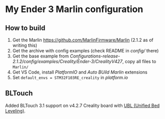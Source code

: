 # My Ender 3 Marlin configuration

## How to build

1. Get the Marlin https://github.com/MarlinFirmware/Marlin (2.1.2 as of writing this)
2. Get the archive with config examples (check README in _config/_ there)
3. Get the base example from _Configurations-release-2.1.2/config/examples/Creality/Ender-3/CrealityV427_, copy all files to `Marlin/`
4. Get VS Code, install _PlatformIO_ and _Auto BUild Marlin_ extensions
5. Set `default_envs = STM32F103RE_creality` in _platform.io_

## BLTouch

Added BLTouch 3.1 support on v4.2.7 Creality board with [UBL (Unified Bed Leveling)](https://marlinfw.org/docs/features/unified_bed_leveling.html).
